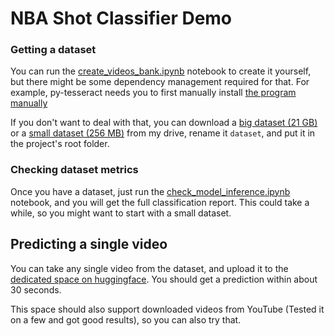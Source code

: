 # NBA Shot Classifier Demo #

### Getting a dataset ###

You can run the [create_videos_bank.ipynb](create_videos_bank.ipynb) notebook to create it yourself, but there might be some dependency management required for that. For example, py-tesseract needs you to first manually install [the program manually](https://github.com/tesseract-ocr/tesseract#installing-tesseract)

If you don't want to deal with that, you can download a [big dataset (21 GB)](https://drive.google.com/drive/folders/1g7JBMC1XJAaqHzYRpsl5XhDaja-ZS7Vr?usp=sharing) or a [small dataset (256 MB)](https://drive.google.com/drive/folders/1ylXW32poiBJWdrjd9eGmEWvoDTRxyFlc?usp=sharing) from my drive, rename it `dataset`, and put it in the project's root folder.

### Checking dataset metrics ###

Once you have a dataset, just run the [check_model_inference.ipynb](check_model_inference.ipynb) notebook, and you will get the full classification report. 
This could take a while, so you might want to start with a small dataset. 

## Predicting a single video ##

You can take any single video from the dataset, and upload it to the 
[dedicated space on huggingface](https://huggingface.co/spaces/omermazig/videomae-finetuned-nba-5-class).
You should get a prediction within about 30 seconds.

This space should also support downloaded videos from YouTube 
(Tested it on a few and got good results), so you can also try that.
